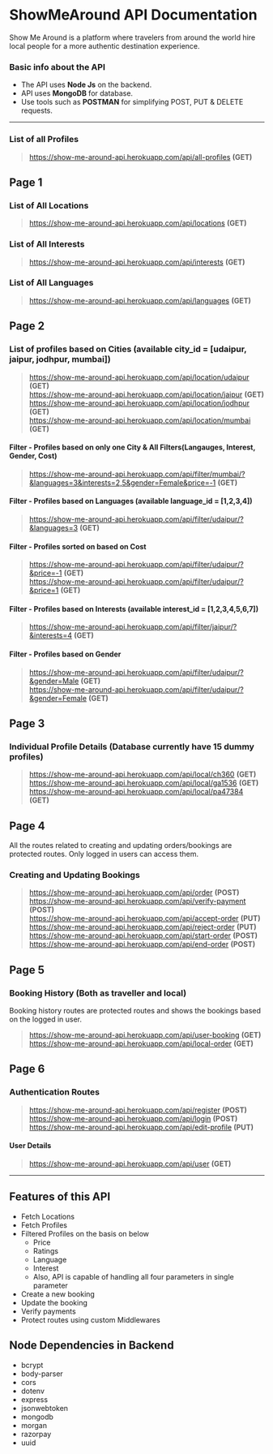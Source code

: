 # ShowMeAround API Documentation

Show Me Around is a platform where travelers from around the world hire local people for a more authentic destination experience.

### Basic info about the API

- The API uses **Node Js** on the backend.
- API uses **MongoDB** for database.
- Use tools such as **POSTMAN** for simplifying POST, PUT & DELETE requests.

---

### List of all Profiles

> https://show-me-around-api.herokuapp.com/api/all-profiles **(GET)**<br>

## Page 1

### List of All Locations
> https://show-me-around-api.herokuapp.com/api/locations **(GET)**<br>

### List of All Interests
> https://show-me-around-api.herokuapp.com/api/interests **(GET)**<br>

### List of All Languages
> https://show-me-around-api.herokuapp.com/api/languages **(GET)**<br>

## Page 2

### List of profiles based on Cities (available city_id = [udaipur, jaipur, jodhpur, mumbai])

> https://show-me-around-api.herokuapp.com/api/location/udaipur **(GET)**<br>
> https://show-me-around-api.herokuapp.com/api/location/jaipur **(GET)**<br>
> https://show-me-around-api.herokuapp.com/api/location/jodhpur **(GET)**<br>
> https://show-me-around-api.herokuapp.com/api/location/mumbai **(GET)**<br>

#### Filter - Profiles based on only one City & All Filters(Langauges, Interest, Gender, Cost)

> https://show-me-around-api.herokuapp.com/api/filter/mumbai/?&languages=3&interests=2,5&gender=Female&price=-1 **(GET)**<br>

#### Filter - Profiles based on Languages (available language_id = [1,2,3,4])
> https://show-me-around-api.herokuapp.com/api/filter/udaipur/?&languages=3 **(GET)**<br>

#### Filter - Profiles sorted on based on Cost
> https://show-me-around-api.herokuapp.com/api/filter/udaipur/?&price=-1 **(GET)**<br>
> https://show-me-around-api.herokuapp.com/api/filter/udaipur/?&price=1 **(GET)**<br>

#### Filter - Profiles based on Interests (available interest_id = [1,2,3,4,5,6,7])
> https://show-me-around-api.herokuapp.com/api/filter/jaipur/?&interests=4 **(GET)**<br>

#### Filter - Profiles based on Gender 
> https://show-me-around-api.herokuapp.com/api/filter/udaipur/?&gender=Male **(GET)**<br>
> https://show-me-around-api.herokuapp.com/api/filter/udaipur/?&gender=Female **(GET)**<br>

## Page 3

### Individual Profile Details (Database currently have 15 dummy profiles)

> https://show-me-around-api.herokuapp.com/api/local/ch360 **(GET)**<br>
> https://show-me-around-api.herokuapp.com/api/local/ga1536 **(GET)**<br>
> https://show-me-around-api.herokuapp.com/api/local/pa47384 **(GET)**<br>

## Page 4
All the routes related to creating and updating orders/bookings are protected routes. Only logged in users can access them.
### Creating and Updating Bookings
> https://show-me-around-api.herokuapp.com/api/order **(POST)**<br>
> https://show-me-around-api.herokuapp.com/api/verify-payment **(POST)**<br>
> https://show-me-around-api.herokuapp.com/api/accept-order **(PUT)**<br>
> https://show-me-around-api.herokuapp.com/api/reject-order **(PUT)**<br>
> https://show-me-around-api.herokuapp.com/api/start-order **(POST)**<br>
> https://show-me-around-api.herokuapp.com/api/end-order **(POST)**<br>
## Page 5

### Booking History (Both as traveller and local)
Booking history routes are protected routes and shows the bookings based on the logged in user.

> https://show-me-around-api.herokuapp.com/api/user-booking **(GET)**<br>
> https://show-me-around-api.herokuapp.com/api/local-order **(GET)**<br>

## Page 6

### Authentication Routes
> https://show-me-around-api.herokuapp.com/api/register **(POST)**<br>
> https://show-me-around-api.herokuapp.com/api/login **(POST)**<br>
> https://show-me-around-api.herokuapp.com/api/edit-profile **(PUT)**<br>
#### User Details
> https://show-me-around-api.herokuapp.com/api/user **(GET)**<br>

---

## Features of this API

- Fetch Locations
- Fetch Profiles
- Filtered Profiles on the basis on below
  - Price
  - Ratings
  - Language
  - Interest
  - Also, API is capable of handling all four parameters in single parameter
- Create a new booking
- Update the booking
- Verify payments
- Protect routes using custom Middlewares

## Node Dependencies in Backend

- bcrypt
- body-parser
- cors
- dotenv
- express
- jsonwebtoken
- mongodb
- morgan
- razorpay
- uuid
